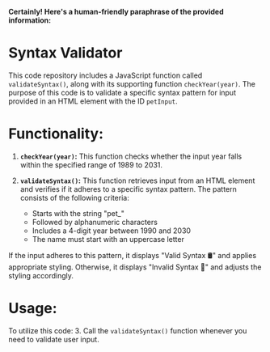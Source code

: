 **Certainly! Here's a human-friendly paraphrase of the provided information:**

# Syntax Validator

This code repository includes a JavaScript function called `validateSyntax()`, along with its supporting function `checkYear(year)`. The purpose of this code is to validate a specific syntax pattern for input provided in an HTML element with the ID `petInput`.

# Functionality:

1. **`checkYear(year)`:** This function checks whether the input year falls within the specified range of 1989 to 2031.

2. **`validateSyntax()`:** This function retrieves input from an HTML element and verifies if it adheres to a specific syntax pattern. The pattern consists of the following criteria:
   - Starts with the string "pet_"
   - Followed by alphanumeric characters
   - Includes a 4-digit year between 1990 and 2030
   - The name must start with an uppercase letter

If the input adheres to this pattern, it displays "Valid Syntax 🛢️" and applies appropriate styling. Otherwise, it displays "Invalid Syntax 🛴" and adjusts the styling accordingly.

# Usage:

To utilize this code:
3. Call the `validateSyntax()` function whenever you need to validate user input.
